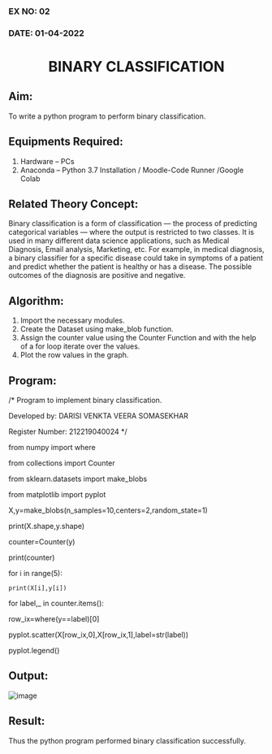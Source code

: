 ### EX NO: 02
### DATE: 01-04-2022
# <p align="center">BINARY CLASSIFICATION</P>
## Aim:
 To write a python program to perform binary classification.
## Equipments Required:
 1.	Hardware – PCs
 2.	Anaconda – Python 3.7 Installation / Moodle-Code Runner /Google Colab
## Related Theory Concept:
  Binary classification is a form of classification — the process of predicting categorical variables — where the output is restricted to two classes. It is used in  many  different data science applications, such as Medical Diagnosis, Email analysis, Marketing, etc. For example, in medical diagnosis, a binary classifier for a specific disease could take in symptoms of a patient and predict whether the patient is healthy or has a disease. The possible outcomes of the diagnosis are positive and negative.
## Algorithm:
 1.	Import the necessary modules.
 2.	Create the Dataset using make_blob function.
 3.	Assign the counter value using the Counter Function and with the help of a for loop iterate over the values.
 4.	Plot the row values in the graph.
## Program:
/* 
Program to implement binary classification. 

Developed by: DARISI VENKTA VEERA SOMASEKHAR

Register Number: 212219040024
*/


from numpy import where

from collections import Counter

from sklearn.datasets import make_blobs

from matplotlib import pyplot 

X,y=make_blobs(n_samples=10,centers=2,random_state=1)

print(X.shape,y.shape) 

counter=Counter(y) 

print(counter) 

for i in range(5): 

    print(X[i],y[i]) 

for label,_ in counter.items():     

  row_ix=where(y==label)[0] 
  
  pyplot.scatter(X[row_ix,0],X[row_ix,1],label=str(label))
    
  pyplot.legend() 

## Output:

 ![image](https://user-images.githubusercontent.com/78737336/164070880-f9e74a93-5fc6-47f2-a325-3c11fc6d545f.png)


## Result:
  
  Thus the python program performed binary classification successfully.
 
 
